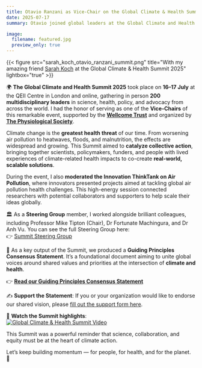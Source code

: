 ```yaml
---
title: Otavio Ranzani as Vice-Chair on the Global Climate & Health Summit
date: 2025-07-17
summary: Otavio joined global leaders at the Global Climate and Health Summit in London, bringing voices from the Global South and Global North to the heart of climate-health solutions.

image:
  filename: featured.jpg
  preview_only: true
---
```


<!--more-->

{{< figure src="sarah_koch_otavio_ranzani_summit.png" title="With my amazing friend [Sarah Koch](https://dsbg.unibas.ch/de/personen/sarah-koch/) at the Global Climate & Health Summit 2025" lightbox="true" >}}

🌍 **The Global Climate and Health Summit 2025** took place on **16–17 July** at the QEII Centre in London and online, gathering in person **200 multidisciplinary leaders** in science, health, policy, and advocacy from across the world. I had the honor of serving as one of the **Vice-Chairs** of this remarkable event, supported by the [**Wellcome Trust**](https://wellcome.org/) and organized by [**The Physiological Society**](https://www.physoc.org/).

Climate change is the **greatest health threat** of our time. From worsening air pollution to heatwaves, floods, and malnutrition, the effects are widespread and growing. This Summit aimed to **catalyze collective action**, bringing together scientists, policymakers, funders, and people with lived experiences of climate-related health impacts to co-create **real-world, scalable solutions**.

During the event, I also **moderated the Innovation ThinkTank on Air Pollution**, where innovators presented projects aimed at tackling global air pollution health challenges. This high-energy session connected researchers with potential collaborators and supporters to help scale their ideas globally.

🏛️ As a **Steering Group** member, I worked alongside brilliant colleagues, including Professor Mike Tipton (Chair), Dr Fortunate Machingura, and Dr Anh Vu. You can see the full Steering Group here:  
👉 [Summit Steering Group](https://www.physoc.org/events/global-climate-and-health-summit/#Steering-Group)

📄 As a key output of the Summit, we produced a **Guiding Principles Consensus Statement**. It’s a foundational document aiming to unite global voices around shared values and priorities at the intersection of **climate and health**.

👉 **[Read our Guiding Principles Consensus Statement](https://www.physoc.org/policy/climate-change-and-health/global-climate-and-health-summit-2025-guiding-principles-consensus-statement/)**

✍️ **Support the Statement**: If you or your organization would like to endorse our shared vision, please [fill out the support form here](https://www.physoc.org/policy/climate-change-and-health/global-climate-and-health-summit-2025-guiding-principles-consensus-statement/).

🎥 **Watch the Summit highlights**:  
[![Global Climate & Health Summit Video](https://img.youtube.com/vi/Ux6YbyA_Q-g/0.jpg)](https://www.youtube.com/watch?v=Ux6YbyA_Q-g)

This Summit was a powerful reminder that science, collaboration, and equity must be at the heart of climate action.

Let’s keep building momentum — for people, for health, and for the planet. 🌱